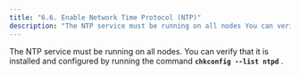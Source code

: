 ```yaml
---
title: "6.6. Enable Network Time Protocol (NTP)"
description: "The NTP service must be running on all nodes You can verify that it is installed and configured by running the command chkconfig list ntpd..."
---
```


The NTP service must be running on all nodes. You can verify that it is installed and configured by running the command **`chkconfig --list ntpd`**             .